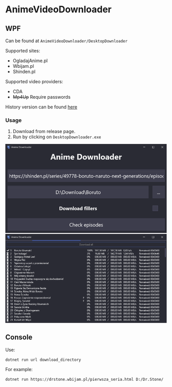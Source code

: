 # AnimeVideoDownloader

## WPF

Can be found at `AnimeVideoDownloader/DesktopDownloader`

Supported sites:
* OgladajAnime.pl
* Wbijam.pl
* Shinden.pl

Supported video providers:
* CDA
* ~~Mp4Up~~ Require passwords

History version can be found [here](CHANGELOG.md)

### Usage

1. Download from release page.
2. Run by clicking on `DesktopDownloader.exe`

![Window1](Docs/Window1.png)
![Window2](Docs/Window2.png)

## Console

Use:

```bash
dotnet run url download_directory
```

For example:

```bash
dotnet run https://drstone.wbijam.pl/pierwsza_seria.html D:/Dr.Stone/
```

